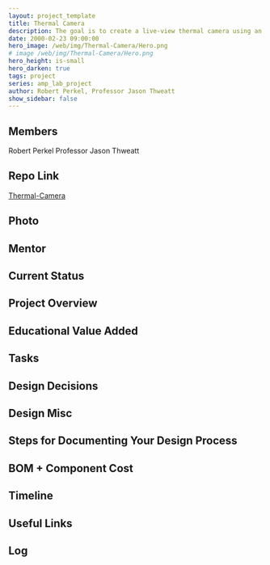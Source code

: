 ```yaml
---
layout: project_template
title: Thermal Camera
description: The goal is to create a live-view thermal camera using an FPGA as the controller.
date: 2000-02-23 09:00:00
hero_image: /web/img/Thermal-Camera/Hero.png
# image /web/img/Thermal-Camera/Hero.png
hero_height: is-small
hero_darken: true
tags: project
series: amp_lab_project
author: Robert Perkel, Professor Jason Thweatt
show_sidebar: false
---
```




## Members
Robert Perkel
Professor Jason Thweatt

## Repo Link
<a class="button is-link" href="https://github.com/Amp-Lab-at-VT/Thermal-Camera" >Thermal-Camera</a>

## Photo

## Mentor

## Current Status

## Project Overview


## Educational Value Added


## Tasks

## Design Decisions

## Design Misc

## Steps for Documenting Your Design Process

## BOM + Component Cost

## Timeline

## Useful Links

## Log
            